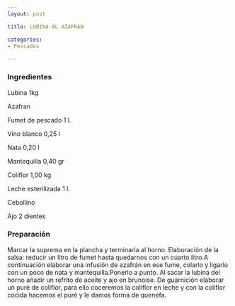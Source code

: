 ```yaml
---
layout: post

title: LUBINA AL AZAFRAN

categories:
- Pescados

---
```

<h3>Ingredientes</h3>

Lubina 1kg

Azafran

Fumet de pescado 1 l.

Vino blanco 0,25 l

Nata 0,20 l

Mantequilla 0,40 gr

Coliflor 1,00 kg

Leche esterilizada 1 l.

Cebollino

Ajo 2 dientes

<h3>Preparación</h3>

Marcar la suprema en la plancha y terminarla al horno. Elaboración de la salsa: reducir un litro de fumet hasta quedarnos con un cuarto litro.A continuación elaborar una infusión de azafrán en ese fume, colarlo y ligarlo con un poco de nata y mantequilla.Ponerlo a punto. Al sacar la lubina del horno añadir un refrito de aceite y ajo en brunoise. De guarnición elaborar un puré de coliflor, para ello coceremos la coliflor en leche y con la coliflor cocida hacemos el puré y le damos forma de quenefa.

